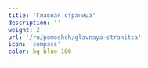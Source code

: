 ```yaml
---
title: 'Главная страница'
description: ''
weight: 2
url: '/ru/pomoshch/glavnaya-stranitsa'
icon: 'compass'
color: bg-blue-100
---
```


